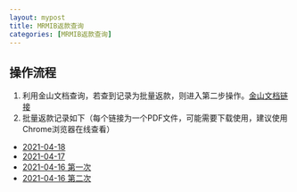 ```yaml
---
layout: mypost
title: MRMIB返款查询
categories: [MRMIB返款查询]
---
```


## 操作流程
1. 利用金山文档查询，若查到记录为批量返款，则进入第二步操作。[金山文档链接](https://www.kdocs.cn/l/skKoskP42q6j)
2. 批量返款记录如下（每个链接为一个PDF文件，可能需要下载使用，建议使用Chrome浏览器在线查看）
- [2021-04-18](https://massionter-images-1258860804.cos.ap-guangzhou.myqcloud.com/%E8%BF%94%E6%AC%BE%E8%AE%B0%E5%BD%95/2021-04-19-1.pdf)
- [2021-04-17](https://massionter-images-1258860804.cos.ap-guangzhou.myqcloud.com/%E8%BF%94%E6%AC%BE%E8%AE%B0%E5%BD%95/2021-04-17.pdf)
- [2021-04-16 第一次](https://massionter-images-1258860804.cos.ap-guangzhou.myqcloud.com/%E8%BF%94%E6%AC%BE%E8%AE%B0%E5%BD%95/2021-04-16-1.pdf)
- [2021-04-16 第二次](https://massionter-images-1258860804.cos.ap-guangzhou.myqcloud.com/%E8%BF%94%E6%AC%BE%E8%AE%B0%E5%BD%95/2021-04-16-2.pdf)


